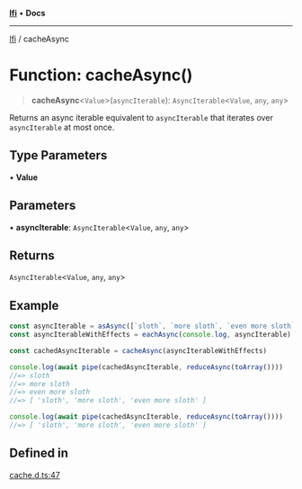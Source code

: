 [**lfi**](../readme.md) • **Docs**

---

[lfi](../globals.md) / cacheAsync

# Function: cacheAsync()

> **cacheAsync**\<`Value`\>(`asyncIterable`): `AsyncIterable`\<`Value`, `any`,
> `any`\>

Returns an async iterable equivalent to `asyncIterable` that iterates over
`asyncIterable` at most once.

## Type Parameters

• **Value**

## Parameters

• **asyncIterable**: `AsyncIterable`\<`Value`, `any`, `any`\>

## Returns

`AsyncIterable`\<`Value`, `any`, `any`\>

## Example

```js
const asyncIterable = asAsync([`sloth`, `more sloth`, `even more sloth`])
const asyncIterableWithEffects = eachAsync(console.log, asyncIterable)

const cachedAsyncIterable = cacheAsync(asyncIterableWithEffects)

console.log(await pipe(cachedAsyncIterable, reduceAsync(toArray())))
//=> sloth
//=> more sloth
//=> even more sloth
//=> [ 'sloth', 'more sloth', 'even more sloth' ]

console.log(await pipe(cachedAsyncIterable, reduceAsync(toArray())))
//=> [ 'sloth', 'more sloth', 'even more sloth' ]
```

## Defined in

[cache.d.ts:47](https://github.com/TomerAberbach/lfi/blob/c9ef1bf4d1040d7f49c52b70b358c019e55f524d/src/operations/cache.d.ts#L47)
